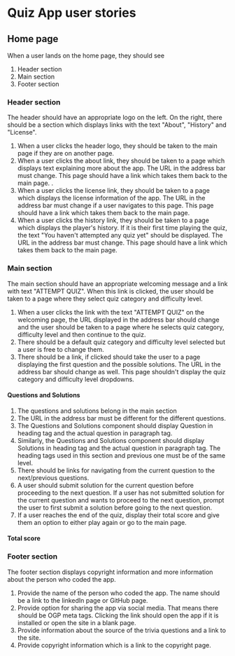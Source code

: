 # Quiz App user stories

## Home page
When a user lands on the home page, they should  see
  1. Header section
  2. Main section
  3. Footer section

### Header section

The header should have an appropriate logo on the left. On the right, there should be a section which displays links with the text "About", "History" and "License".
1. When a user clicks the header logo, they should be taken to the main page if they are on another page.
2. When a user clicks the about link, they should be taken to a page which displays text explaining more about the app. The URL in the address bar must change. This page should have a link which takes them back to the main page. .
3. When a user clicks the license link, they should be taken to a page which displays the license information of the app. The URL in the address bar must change if a user navigates to this page. This page should have a link which takes them back to the main page.
4. When a user clicks the history link, they should be taken to a page which displays the player's history. If it is their first time playing the quiz, the text "You haven't attempted any quiz yet" should be displayed. The URL in the address bar must change. This page should have a link which takes them back to the main page.

### Main section

The main section should have an appropriate welcoming message and a link with text "ATTEMPT QUIZ". When this link is clicked, the user should be taken to a page where they select quiz category and difficulty level.

1. When a user clicks the link with the text "ATTEMPT QUIZ" on the welcoming page, the URL displayed in the address bar should change and the user should be taken to a page where he selects  quiz category, difficulty level and then continue to the quiz.
2. There should be a default quiz category and difficulty level selected but a user is free to change them.
3. There should be a link, if clicked should take the user to a page displaying the first question and the possible solutions. The URL in the address bar should change as well. This page shouldn't display the quiz category and difficulty level dropdowns.

#### Questions and Solutions

1. The questions and solutions belong in the main section
2. The URL in the address bar must be different for the different questions.
3. The Questions and Solutions component should display Question in heading tag and the actual question in paragraph tag.
4. Similarly, the Questions and Solutions component should display Solutions in heading tag and the actual question in paragraph tag. The heading tags used in this section and previous one must be of the same level. 
5. There should be links for navigating from the current question to the next/previous questions.
6. A user should submit solution for the current question before proceeding to the next question. If a user has not submitted solution for the current question and wants to proceed to the next question, prompt the user to first submit a solution before going to the next question.
7. If a user reaches the end of the quiz, display their total score and give them an option to either play again or go to the main page.

#### Total score

### Footer section

The footer section displays copyright information and more information about the person who coded the app.
 1. Provide the name of the person who coded the app. The name should be a link to the linkedIn page or GitHub page.
 2. Provide option for sharing the app via social media. That means there should be OGP meta tags. Clicking the link should open the app if it is installed or open the site in a blank page.
 3. Provide information about the source of the trivia questions and a link to the site.
 4. Provide copyright information which is a link to the copyright page.